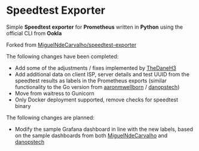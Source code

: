 # Speedtest Exporter

Simple **Speedtest exporter** for **Prometheus** written in **Python** using the
official CLI from **Ookla**

Forked from [MiguelNdeCarvalho/speedtest-exporter](https://github.com/MiguelNdeCarvalho/speedtest-exporter)

The following changes have been completed:
* Add some of the adjustments / fixes implemented by [TheDaneH3](https://github.com/TheDaneH3/speedtest-exporter)
* Add additional data on client ISP, server details and test UUID from the speedtest results as labels in the Prometheus exports (similar functionality to the Go version from [aaronmwellborn](https://github.com/aaronmwelborn/speedtest_exporter) / [danopstech](https://github.com/danopstech/speedtest_exporter))
* Move from waitress to Gunicorn
* Only Docker deployment supported, remove checks for speedtest binary

The following changes are planned:
* Modify the sample Grafana dashboard in line with the new labels, based on the sample dashboards from both [MiguelNdeCarvalho](https://github.com/MiguelNdeCarvalho/speedtest-exporter/blob/main/Dashboard/Speedtest-Exporter.json) and [danopstech](https://github.com/danopstech/speedtest_exporter)
